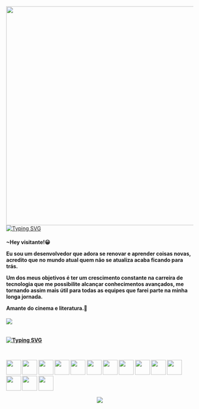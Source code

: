 ### <img align="right" height="590em" src="https://i.pinimg.com/564x/61/e5/ee/61e5eeb6de3e9aea64afa0acfe43895a.jpg"/> 
[![Typing SVG](https://readme-typing-svg.demolab.com?font=Fira+Code&size=35&pause=1000&color=F6F711&width=435&lines=Hey%2C+eu+sou+o+Gabriel)](https://git.io/typing-svg)
<div>

<h4>~Hey visitante!😀

Eu sou um desenvolvedor que adora se renovar e aprender coisas novas, acredito que no mundo atual quem não se atualiza acaba ficando para trás.

Um dos meus objetivos é ter um crescimento constante na carreira de tecnologia que me possibilite alcançar conhecimentos avançados, me tornando assim mais útil para todas as equipes que farei parte na minha longa jornada.

Amante do cinema e literatura.🧐<h4/>
<div/>
<img src="https://media.tenor.com/Y7pF6lrz4DUAAAAj/taking-pictures-photography.gif">⠀⠀⠀⠀⠀⠀⠀⠀⠀⠀
⠀<br>⠀⠀⠀⠀⠀⠀⠀
 
 
[![Typing SVG](https://readme-typing-svg.demolab.com?font=Share+Tech+Mono&size=35&pause=1000&color=F6F711&repeat=false&width=435&lines=Minhas+Skills%E2%86%93)](https://git.io/typing-svg)
<div style="display: inline_block"><br>
<p align="left">
<img height="40" width="40" src="https://cdn.simpleicons.org/git/FFFF00"/>
<img height="40" width="40" src="https://cdn.simpleicons.org/jest/FFFF00"/>
<img height="40" width="40" src="https://cdn.simpleicons.org/cypress/FFFF00"/>
<img height="40" width="40" src="https://cdn.simpleicons.org/json/FFFF00"/>
<img height="40" width="40" src="https://cdn.simpleicons.org/docker/FFFF00"/>
<img height="40" width="40" src="https://cdn.simpleicons.org/postgresql/FFFF00"/>
<img height="40" width="40" src="https://cdn.simpleicons.org/typescript/FFFF00"/>
<img height="40" width="40" src="https://cdn.simpleicons.org/html5/FFFF00"/>
<img height="40" width="40" src="https://cdn.simpleicons.org/css3/FFFF00"/>
<img height="40" width="40" src="https://cdn.simpleicons.org/javascript/FFFF00"/>
<img height="40" width="40" src="https://cdn.simpleicons.org/python/FFFF00"/>
<img height="40" width="40" src="https://cdn.simpleicons.org/csharp/FFFF00"/>
<img height="40" width="40" src="https://cdn.simpleicons.org/node.js/FFFF00"/>
<img height="40" width="40" src="https://cdn.simpleicons.org/spring/FFFF00"/>

</p>
</div>                         
<div align="center"><img src="https://capsule-render.vercel.app/api?type=soft&color=FFFF00&height=100&section=footer&text=Volte%20Sempre&animation=scaleIn&fontSize=60"/><div/>
